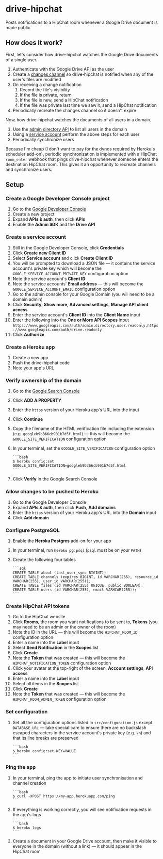# drive-hipchat

Posts notifications to a HipChat room whenever a Google Drive document is made
public.

## How does it work?

First, let's consider how drive-hipchat watches the Google Drive documents of a
single user.

1. Authenticate with the Google Drive API as the user
1. Create a [changes channel](https://developers.google.com/drive/v2/reference/changes/watch)
   so drive-hipchat is notified when any of the user's files are modified
1. On receiving a change notification
    1. Record the file's visibility
    1. If the file is private, return
    1. If the file is new, send a HipChat notification
    1. If the file was private last time we saw it, send a HipChat notification
1. Periodically recreate the changes channel so it doesn't expire

Now, how drive-hipchat watches the documents of all users in a domain.

1. Use the [admin directory API](https://developers.google.com/admin-sdk/directory/v1/reference/users/list)
   to list all users in the domain
1. Using a [service account](https://developers.google.com/identity/protocols/OAuth2ServiceAccount)
   perform the above steps for each user
1. Periodically synchronize users

Because I'm cheap (I don't want to pay for the dynos required by Heroku's
scheduler add-on), periodic synchronization is implemented with a HipChat
`room_enter` webhook that pings drive-hipchat whenever someone enters the
destination HipChat room. This gives it an opportunity to recreate channels and
synchronize users.

## Setup

### Create a Google Developer Console project

1. Go to the [Google Developer Console](https://console.developers.google.com)
1. Create a new project
1. Expand **APIs & auth**, then click **APIs**
1. Enable the **Admin SDK** and the **Drive API**

### Create a service account

1. Still in the Google Developer Console, click **Credentials**
1. Click **Create new Client ID**
1. Select **Service account** and click **Create Client ID**
1. You will be prompted to download a JSON file — it contains the service
   account's private key which will become the
   `GOOGLE_SERVICE_ACCOUNT_PRIVATE_KEY` configuration option
1. Note the service account's **Client ID**
1. Note the service accounts' **Email address** — this will become the
   `GOOGLE_SERVICE_ACCOUNT_EMAIL` configuration option
1. Go to the admin console for your Google Domain (you will need to be a domain
   admin)
1. Click **Security**, **Show more**, **Advanced settings**, **Manage API client
   access**
1. Enter the service account's **Client ID** into the **Client Name** input
1. Enter the following into the **One or More API Scopes** input `https://www.googleapis.com/auth/admin.directory.user.readonly,https://www.googleapis.com/auth/drive.readonly`
1. Click **Authorize**

### Create a Heroku app

1. Create a new app
1. Push the drive-hipchat code
1. Note your app's URL

### Verify ownership of the domain

1. Go to the [Google Search Console](https://www.google.com/webmasters/tools)
1. Click **ADD A PROPERTY**
1. Enter the `https` version of your Heroku app's URL into the input
1. Click **Continue**
1. Copy the filename of the HTML verification file including the extension (e.g.
   `googleb9b366cb901b7d5f.html`) — this will become the
   `GOOGLE_SITE_VERIFICATION` configuration option
1. In your terminal, set the `GOOGLE_SITE_VERIFICATION` configuration option

       ```bash
       $ heroku config:set GOOGLE_SITE_VERIFICATION=googleb9b366cb901b7d5f.html
       ```
1. Click **Verify** in the Google Search Console

### Allow changes to be pushed to Heroku

1. Go to the Google Developer Console
1. Expand **APIs & auth**, then click **Push**, **Add domains**
1. Enter the `https` version of your Heroku app's URL into the **Domain** input
1. Click **Add domain**

### Configure PostgreSQL

1. Enable the **Heroku Postgres** add-on for your app
1. In your terminal, run `heroku pg:psql` (`psql` must be on your `PATH`)
1. Create the following four tables

       ```sql
       CREATE TABLE about (last_user_sync BIGINT);
       CREATE TABLE channels (expires BIGINT, id VARCHAR(255), resource_id VARCHAR(255), user_id VARCHAR(255));
       CREATE TABLE files (id VARCHAR(255) UNIQUE, public BOOLEAN);
       CREATE TABLE users (id VARCHAR(255), email VARHCAR(255));
       ```

### Create HipChat API tokens

1. Go to the HipChat website
1. Click **Rooms**, the room you want notifications to be sent to, **Tokens**
   (you may need to be an admin or the owner of the room)
1. Note the ID in the URL — this will become the `HIPCHAT_ROOM_ID` configuration
   option
1. Enter a name into the **Label** input
1. Select **Send Notification** in the **Scopes** list
1. Click **Create**
1. Note the **Token** that was created — this will become the
   `HIPCHAT_NOTIFICATION_TOKEN` configuration option
1. Click your avatar at the top-right of the screen, **Account settings**, **API
   access**
1. Enter a name into the **Label** input
1. Select all items in the **Scopes** list
1. Click **Create**
1. Note the **Token** that was created — this will become the
   `HIPCHAT_ROOM_ADMIN_TOKEN` configuration option

### Set configuration

1. Set all the configuration options listed in `src/configuration.js` except
   `DATABASE_URL` — take special care to ensure there are no backslash escaped
   characters in the service account's private key (e.g. `\n`) and that its line
   breaks are preserved

       ```bash
       $ heroku config:set KEY=VALUE
       ```

### Ping the app

1. In your terminal, ping the app to initiate user synchronisation and channel
   creation

       ```bash
       $ curl -XPOST https://my-app.herokuapp.com/ping
       ```
1. If everything is working correctly, you will see notification requests in the
   app's logs

       ```bash
       $ heroku logs
       ```
1. Create a document in your Google Drive account, then make it visible to
   everyone in the domain (without a link) — it should appear in the HipChat
   room
